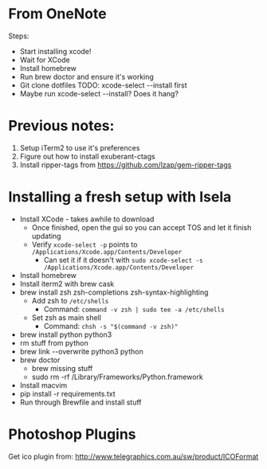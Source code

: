 # From OneNote
Steps:
- Start installing xcode!
- Wait for XCode
- Install homebrew
- Run brew doctor and ensure it's working
- Git clone dotfiles
TODO: xcode-select --install first
- Maybe run xcode-select --install? Does it hang?

# Previous notes:
1. Setup iTerm2 to use it's preferences
3. Figure out how to install exuberant-ctags
4. Install ripper-tags from https://github.com/lzap/gem-ripper-tags

# Installing a fresh setup with Isela
- Install XCode - takes awhile to download
  - Once finished, open the gui so you can accept TOS and let it finish updating
  - Verify `xcode-select -p` points to `/Applications/Xcode.app/Contents/Developer`
    - Can set it if it doesn't with `sudo xcode-select -s /Applications/Xcode.app/Contents/Developer`
- Install homebrew
- Install iterm2 with brew cask
- brew install zsh zsh-completions zsh-syntax-highlighting
  - Add zsh to `/etc/shells`
    - Command: `command -v zsh | sudo tee -a /etc/shells`
  - Set zsh as main shell
    - Command: `chsh -s "$(command -v zsh)"`
- brew install python python3
- rm stuff from python
- brew link --overwrite python3 python
- brew doctor
  - brew missing stuff
  - sudo rm -rf /Library/Frameworks/Python.framework
- Install macvim
- pip install -r requirements.txt
- Run through Brewfile and install stuff

# Photoshop Plugins
Get ico plugin from: http://www.telegraphics.com.au/sw/product/ICOFormat
